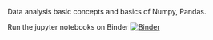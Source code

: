 Data analysis basic concepts and basics of Numpy, Pandas.

Run the jupyter notebooks on Binder [![Binder](https://mybinder.org/badge_logo.svg)](https://mybinder.org/v2/gh/ltoco/Data-analysis-basics/master)


